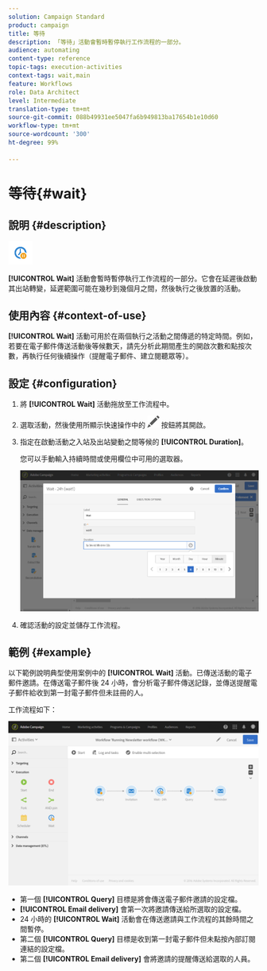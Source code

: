 ```yaml
---
solution: Campaign Standard
product: campaign
title: 等待
description: 「等待」活動會暫時暫停執行工作流程的一部分。
audience: automating
content-type: reference
topic-tags: execution-activities
context-tags: wait,main
feature: Workflows
role: Data Architect
level: Intermediate
translation-type: tm+mt
source-git-commit: 088b49931ee5047fa6b949813ba17654b1e10d60
workflow-type: tm+mt
source-wordcount: '300'
ht-degree: 99%

---
```



# 等待{#wait}

## 說明 {#description}

![](assets/wait.png)

**[!UICONTROL Wait]** 活動會暫時暫停執行工作流程的一部分。它會在延遲後啟動其出站轉變，延遲範圍可能在幾秒到幾個月之間，然後執行之後放置的活動。

## 使用內容 {#context-of-use}

**[!UICONTROL Wait]** 活動可用於在兩個執行之活動之間傳遞的特定時間。例如，若要在電子郵件傳送活動後等候數天，請先分析此期間產生的開啟次數和點按次數，再執行任何後續操作（提醒電子郵件、建立閱聽眾等）。

## 設定 {#configuration}

1. 將 **[!UICONTROL Wait]** 活動拖放至工作流程中。
1. 選取活動，然後使用所顯示快速操作中的 ![](assets/edit_darkgrey-24px.png) 按鈕將其開啟。
1. 指定在啟動活動之入站及出站變動之間等候的 **[!UICONTROL Duration]**。

   您可以手動輸入持續時間或使用欄位中可用的選取器。

   ![](assets/wait_duration.png)

1. 確認活動的設定並儲存工作流程。

## 範例 {#example}

以下範例說明典型使用案例中的 **[!UICONTROL Wait]** 活動。已傳送活動的電子郵件邀請。在傳送電子郵件後 24 小時，會分析電子郵件傳送記錄，並傳送提醒電子郵件給收到第一封電子郵件但未註冊的人。

工作流程如下：

![](assets/wait_example_workflow.png)

* 第一個 **[!UICONTROL Query]** 目標是將會傳送電子郵件邀請的設定檔。
* **[!UICONTROL Email delivery]** 會第一次將邀請傳送給所選取的設定檔。
* 24 小時的 **[!UICONTROL Wait]** 活動會在傳送邀請與工作流程的其餘時間之間暫停。
* 第二個 **[!UICONTROL Query]** 目標是收到第一封電子郵件但未點按內部訂閱連結的設定檔。
* 第二個 **[!UICONTROL Email delivery]** 會將邀請的提醒傳送給選取的人員。

